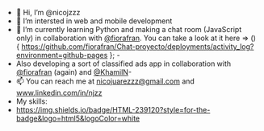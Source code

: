 - 👋 Hi, I’m @nicojzzz
- 👀 I’m intersted in web and mobile development
- 🌱 I’m currently learning Python and making a chat room (JavaScript only) in collaboration with [@fiorafran](https://www.github.com/fiorafran). You can take a look at it here => () { https://github.com/fiorafran/Chat-proyecto/deployments/activity_log?environment=github-pages }; - 
- Also developing a sort of classified ads app in collaboration with [@fiorafran](https://www.github.com/fiorafran) (again) and [@KhamilN](https://github.com/KhamilN)- 
- 📫 You can reach me at nicojuarezzz@gmail.com and www.linkedin.com/in/njzz
- My skills:
- 	https://img.shields.io/badge/HTML-239120?style=for-the-badge&logo=html5&logoColor=white
<!---
nicojzzz/nicojzzz is a ✨ special ✨ repository because its `README.md` (this file) appears on your GitHub profile.
You can click the Preview link to take a look at your changes.
--->
